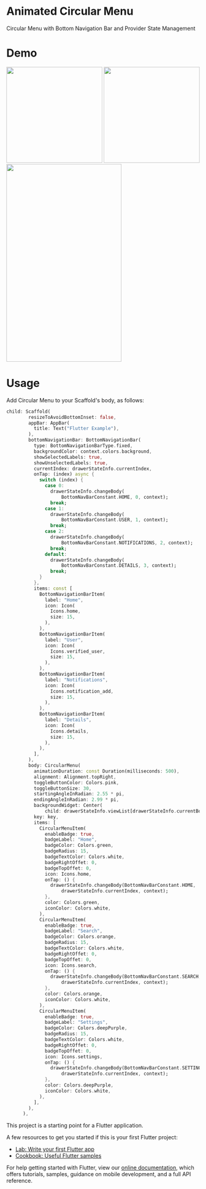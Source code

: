 # Animated Circular Menu

Circular Menu with Bottom Navigation Bar and Provider State Management

# Demo
<!--
![](https://raw.githubusercontent.com/hasan-hm1/circular_menu/master/doc/top_right.gif = 250x250)
-->

<p float="left">  
  <img src="https://raw.githubusercontent.com/hasan-hm1/circular_menu/master/doc/bottom_center.gif" width="250">
<!--  <img src="https://raw.githubusercontent.com/hasan-hm1/circular_menu/master/doc/center.gif" width="250"> -->
  <img src="https://raw.githubusercontent.com/hasan-hm1/circular_menu/master/doc/top_right.gif" width="250">
  <img src="https://user-images.githubusercontent.com/67058617/135347638-19db4356-31c6-4195-ab55-c471163778df.png" width="300" height="515">

</p>

# Usage
Add Circular Menu to your Scaffold's body, as follows:


```dart
child: Scaffold(
        resizeToAvoidBottomInset: false,
        appBar: AppBar(
          title: Text("Flutter Example"),
        ),
        bottomNavigationBar: BottomNavigationBar(
          type: BottomNavigationBarType.fixed,
          backgroundColor: context.colors.background,
          showSelectedLabels: true,
          showUnselectedLabels: true,
          currentIndex: drawerStateInfo.currentIndex,
          onTap: (index) async {
            switch (index) {
              case 0:
                drawerStateInfo.changeBody(
                    BottomNavBarConstant.HOME, 0, context);
                break;
              case 1:
                drawerStateInfo.changeBody(
                    BottomNavBarConstant.USER, 1, context);
                break;
              case 2:
                drawerStateInfo.changeBody(
                    BottomNavBarConstant.NOTIFICATIONS, 2, context);
                break;
              default:
                drawerStateInfo.changeBody(
                    BottomNavBarConstant.DETAILS, 3, context);
                break;
            }
          },
          items: const [
            BottomNavigationBarItem(
              label: "Home",
              icon: Icon(
                Icons.home,
                size: 15,
              ),
            ),
            BottomNavigationBarItem(
              label: "User",
              icon: Icon(
                Icons.verified_user,
                size: 15,
              ),
            ),
            BottomNavigationBarItem(
              label: "Notifications",
              icon: Icon(
                Icons.notification_add,
                size: 15,
              ),
            ),
            BottomNavigationBarItem(
              label: "Details",
              icon: Icon(
                Icons.details,
                size: 15,
              ),
            ),
          ],
        ),
        body: CircularMenu(
          animationDuration: const Duration(milliseconds: 500),
          alignment: Alignment.topRight,
          toggleButtonColor: Colors.pink,
          toggleButtonSize: 30,
          startingAngleInRadian: 2.55 * pi,
          endingAngleInRadian: 2.99 * pi,
          backgroundWidget: Center(
              child: drawerStateInfo.viewList[drawerStateInfo.currentBody]!),
          key: key,
          items: [
            CircularMenuItem(
              enableBadge: true,
              badgeLabel: "Home",
              badgeColor: Colors.green,
              badgeRadius: 15,
              badgeTextColor: Colors.white,
              badgeRightOffet: 0,
              badgeTopOffet: 0,
              icon: Icons.home,
              onTap: () {
                drawerStateInfo.changeBody(BottomNavBarConstant.HOME,
                    drawerStateInfo.currentIndex, context);
              },
              color: Colors.green,
              iconColor: Colors.white,
            ),
            CircularMenuItem(
              enableBadge: true,
              badgeLabel: "Search",
              badgeColor: Colors.orange,
              badgeRadius: 15,
              badgeTextColor: Colors.white,
              badgeRightOffet: 0,
              badgeTopOffet: 0,
              icon: Icons.search,
              onTap: () {
                drawerStateInfo.changeBody(BottomNavBarConstant.SEARCH,
                    drawerStateInfo.currentIndex, context);
              },
              color: Colors.orange,
              iconColor: Colors.white,
            ),
            CircularMenuItem(
              enableBadge: true,
              badgeLabel: "Settings",
              badgeColor: Colors.deepPurple,
              badgeRadius: 15,
              badgeTextColor: Colors.white,
              badgeRightOffet: 0,
              badgeTopOffet: 0,
              icon: Icons.settings,
              onTap: () {
                drawerStateInfo.changeBody(BottomNavBarConstant.SETTINGS,
                    drawerStateInfo.currentIndex, context);
              },
              color: Colors.deepPurple,
              iconColor: Colors.white,
            ),
          ],
        ),
      ),
```

This project is a starting point for a Flutter application.

A few resources to get you started if this is your first Flutter project:

- [Lab: Write your first Flutter app](https://flutter.dev/docs/get-started/codelab)
- [Cookbook: Useful Flutter samples](https://flutter.dev/docs/cookbook)

For help getting started with Flutter, view our
[online documentation](https://flutter.dev/docs), which offers tutorials,
samples, guidance on mobile development, and a full API reference.
